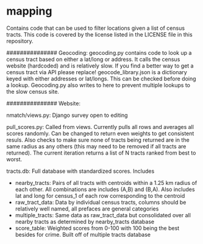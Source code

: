 # mapping

Contains code that can be used to filter locations given a list of census tracts.
This code is covered by the license listed in the LICENSE file in this repository.

###############
Geocoding:
geocoding.py contains code to look up a census tract based on either a lat/long or address. It calls the census website (hardcoded) and is relatively slow. If you find a better way to get a census tract via API please replace!
geocode_library.json is a dictionary keyed with either addresses or lat/longs. This can be checked before doing a lookup. Geocoding.py also writes to here to prevent multiple lookups to the slow census site.

###############
Website:

nmatch/views.py:
Django survey open to editing

pull_scores.py:
Called from views. Currently pulls all rows and averages all scores randomly. Can be changed to return even weights to get consistent resuls. Also checks to make sure none of tracts being returned are in the same radius as any others (this may need to be removed if all tracts are returned). The current iteration returns a list of N tracts ranked from best to worst.

tracts.db: Full database with standardized scores. Includes
- nearby_tracts: Pairs of all tracts with centroids within a 1.25 km radius of each other. All combinations are includes (A,B) and (B,A). Also includes lat and long for census_1 of each row corresponding to the centroid
- raw_tract_data: Data by individual census tracts, columns should be relatively well named, all prefaces are general categories
- multiple_tracts: Same data as raw_tract_data but consolidated over all nearby tracts as determined by nearby_tracts database
- score_table: Weighted scores from 0-100 with 100 being the best besides for crime. Built off of multiple tracts database
